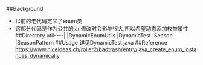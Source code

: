 ##Background
* 以前的老代码定义了enum类
* 这部分代码是作为公共的jar,修改时会影响很大,所以希望动态添加枚举属性
##Directory
    util----|
            |DynamicEnumUtils
            |DynamicTest
            |Season
            |SeasonPattern
##Usage
详见DynamicTest.java
##Reference
https://www.niceideas.ch/roller2/badtrash/entry/java_create_enum_instances_dynamically

